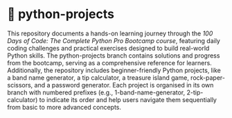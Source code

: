 # 📁 python-projects
This repository documents a hands-on learning journey through the *100 Days of Code: The Complete Python Pro Bootcamp course*, featuring daily coding challenges and practical exercises designed to build real-world Python skills. The python-projects branch contains solutions and progress from the bootcamp, serving as a comprehensive reference for learners. <br>
Additionally, the repository includes beginner-friendly Python projects, like a band name generator, a tip calculator, a treasure island game, rock-paper-scissors, and a password generator. Each project is organised in its own branch with numbered prefixes (e.g., 1-band-name-generator, 2-tip-calculator) to indicate its order and help users navigate them sequentially from basic to more advanced concepts.
